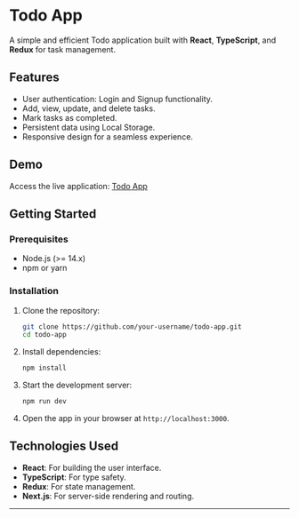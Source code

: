 
# Todo App

A simple and efficient Todo application built with **React**, **TypeScript**, and **Redux** for task management.

## Features

- User authentication: Login and Signup functionality.
- Add, view, update, and delete tasks.
- Mark tasks as completed.
- Persistent data using Local Storage.
- Responsive design for a seamless experience.

## Demo

Access the live application: [Todo App](https://i8ftfb0ekpv7admu.vercel.app/)

## Getting Started

### Prerequisites

- Node.js (>= 14.x)
- npm or yarn

### Installation

1. Clone the repository:

   ```bash
   git clone https://github.com/your-username/todo-app.git
   cd todo-app
   ```

2. Install dependencies:

   ```bash
   npm install
   ```

3. Start the development server:

   ```bash
   npm run dev
   ```

4. Open the app in your browser at `http://localhost:3000`.

## Technologies Used

- **React**: For building the user interface.
- **TypeScript**: For type safety.
- **Redux**: For state management.
- **Next.js**: For server-side rendering and routing.

---
